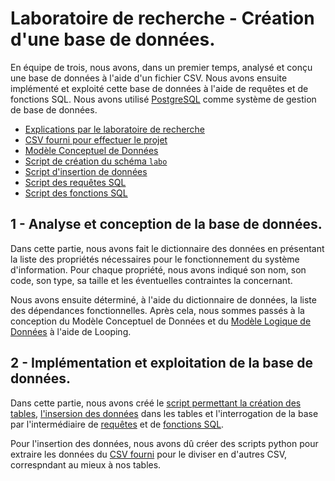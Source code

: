 # Laboratoire de recherche - Création d'une base de données.

En équipe de trois, nous avons, dans un premier temps, analysé et conçu une base de données à l'aide d'un fichier CSV. Nous avons ensuite implémenté et exploité cette base de données à l'aide de requêtes et de fonctions SQL. Nous avons utilisé [PostgreSQL](https://www.postgresql.org/) comme système de gestion de base de données.

- [Explications par le laboratoire de recherche](explications.pdf)
- [CSV fourni pour effectuer le projet](personnelLabo.csv)
- [Modèle Conceptuel de Données](analyse-conception/mld.PNG)
- [Script de création du schéma ``labo``](implementation-exploitation/creationTables.sql)
- [Script d'insertion de données](implementation-exploitation/insertionDonnes.sql)
- [Script des requêtes SQL](implementation-exploitation/requetes.sql)
- [Script des fonctions SQL](implementation-exploitation/fonctions.sql)

## 1 - Analyse et conception de la base de données.

Dans cette partie, nous avons fait le dictionnaire des données en présentant la liste des propriétés nécessaires pour le fonctionnement du système d'information. Pour chaque propriété, nous avons indiqué son nom, son code, son type, sa taille et les éventuelles contraintes la concernant.

Nous avons ensuite déterminé, à l'aide du dictionnaire de données, la liste des dépendances fonctionnelles. Après cela, nous sommes passés à la conception du Modèle Conceptuel de Données et du [Modèle Logique de Données](analyse-conception/mld.PNG) à l'aide de Looping.

## 2 - Implémentation et exploitation de la base de données.

Dans cette partie, nous avons créé le [script permettant la création des tables](implementation-exploitation/creationTables.sql), [l'insersion des données](implementation-exploitation/insertionDonnes.sql) dans les tables et l'interrogation de la base par l'intermédiaire de [requêtes](implementation-exploitation/requetes.sql) et de [fonctions SQL](implementation-exploitation/fonctions.sql).

Pour l'insertion des données, nous avons dû créer des scripts python pour extraire les données du [CSV fourni](personnelLabo.csv) pour le diviser en d'autres CSV, correspndant au mieux à nos tables.
